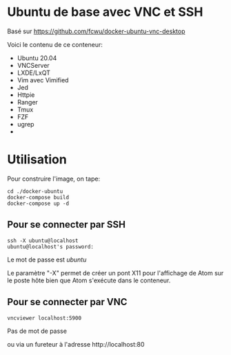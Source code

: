 # Ubuntu de base avec VNC et SSH

Basé sur https://github.com/fcwu/docker-ubuntu-vnc-desktop

Voici le contenu de ce conteneur:

* Ubuntu 20.04
* VNCServer
* LXDE/LxQT
* Vim avec Vimified
* Jed
* Httpie
* Ranger
* Tmux
* FZF
* ugrep
*

# Utilisation

Pour construire l'image, on tape:

```
cd ./docker-ubuntu
docker-compose build
docker-compose up -d
```

## Pour se connecter par SSH

```
ssh -X ubuntu@localhost
ubuntu@localhost's password:
```

Le mot de passe est *ubuntu*

Le paramètre "-X" permet de créer un pont X11 pour l'affichage de Atom sur le
poste hôte bien que Atom s'exécute dans le conteneur.

## Pour se connecter par VNC

```
vncviewer localhost:5900
```

Pas de mot de passe

ou via un fureteur à l'adresse http://localhost:80


